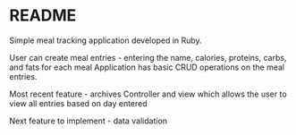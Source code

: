 # README

Simple meal tracking application developed in Ruby. 

User can create meal entries -  entering the name, calories, proteins, carbs, and fats for each meal
Application has basic CRUD operations on the meal entries. 

Most recent feature - archives Controller and view which allows the user to view all entries based on day entered

Next feature to implement - data validation 
